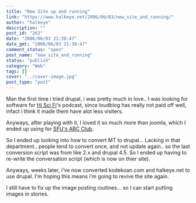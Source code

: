 ```yaml
---
title: "New Site up and running"
link: "https://www.halkeye.net/2006/06/03/new_site_and_running/"
author: "halkeye"
description: ""
post_id: "262"
date: "2006/06/03 21:30:47"
date_gmt: "2006/06/03 21:30:47"
comment_status: "open"
post_name: "new_site_and_running"
status: "publish"
category: "Web"
tags: []
cover: "../cover-image.jpg"
post_type: "post"
---
```


Man the first time i tried drupal, i was pretty much in love.. I was looking for software for [Hi Sci Fi](http://www.hiscifi.com)'s podcast, since loudblog has really not paid off well, infact i think it made them have alot less visiters.

Anyways, after playing with it, I loved it so much more than joomla, which I ended up using for [SFU's ARC Club](http://www.sfuarc.com).

So I ended up looking into how to convert MT to drupal... Lacking in that department.. people tend to convert once, and not update again.. so the last conversion script was from like 2.x and drupal 4.5. So I ended up having to re-write the conversation script (which is now on thier site).

Anyways, weeks later, i've now converted kodekoan.com and halkeye.net to use drupal. I'm hoping this means i'm going to revive the site again.

I still have to fix up the image posting routines... so I can start putting images in stories.